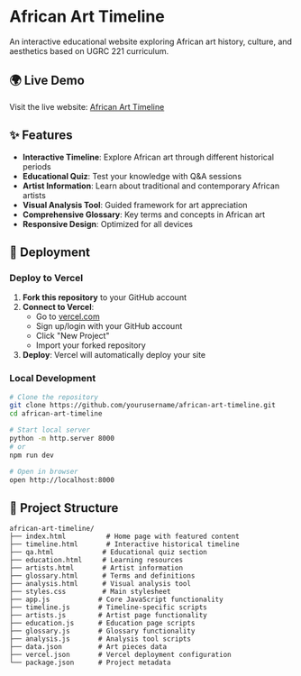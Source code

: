 # African Art Timeline

An interactive educational website exploring African art history, culture, and aesthetics based on UGRC 221 curriculum.

## 🌍 Live Demo

Visit the live website: [African Art Timeline](https://african-art-timeline.vercel.app)

## ✨ Features

- **Interactive Timeline**: Explore African art through different historical periods
- **Educational Quiz**: Test your knowledge with Q&A sessions
- **Artist Information**: Learn about traditional and contemporary African artists
- **Visual Analysis Tool**: Guided framework for art appreciation
- **Comprehensive Glossary**: Key terms and concepts in African art
- **Responsive Design**: Optimized for all devices

## 🚀 Deployment

### Deploy to Vercel

1. **Fork this repository** to your GitHub account
2. **Connect to Vercel**:
   - Go to [vercel.com](https://vercel.com)
   - Sign up/login with your GitHub account
   - Click "New Project"
   - Import your forked repository
3. **Deploy**: Vercel will automatically deploy your site

### Local Development

```bash
# Clone the repository
git clone https://github.com/yourusername/african-art-timeline.git
cd african-art-timeline

# Start local server
python -m http.server 8000
# or
npm run dev

# Open in browser
open http://localhost:8000
```

## 📁 Project Structure

```
african-art-timeline/
├── index.html          # Home page with featured content
├── timeline.html       # Interactive historical timeline
├── qa.html            # Educational quiz section
├── education.html     # Learning resources
├── artists.html       # Artist information
├── glossary.html      # Terms and definitions
├── analysis.html      # Visual analysis tool
├── styles.css         # Main stylesheet
├── app.js            # Core JavaScript functionality
├── timeline.js       # Timeline-specific scripts
├── artists.js        # Artist page functionality
├── education.js      # Education page scripts
├── glossary.js       # Glossary functionality
├── analysis.js       # Analysis tool scripts
├── data.json         # Art pieces data
├── vercel.json       # Vercel deployment configuration
└── package.json      # Project metadata
```